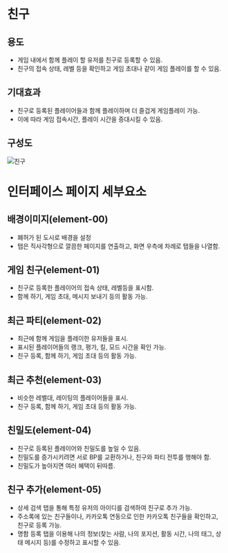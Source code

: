 # 친구
## 용도
 - 게임 내에서 함께 플레이 할 유저를 친구로 등록할 수 있음.
 - 친구의 접속 상태, 레벨 등을 확인하고 게임 초대나 같이 게임 플레이를 할 수 있음.

## 기대효과
 - 친구로 등록된 플레이어들과 함께 플레이하며 더 즐겁게 게임플레이 가능.
 - 이에 따라 게임 접속시간, 플레이 시간을 증대시킬 수 있음.

## 구성도
![친구](./친구.jpg)

# 인터페이스 페이지 세부요소
## 배경이미지(element-00)
 - 폐허가 된 도시로 배경을 설정
 - 탭은 직사각형으로 깔끔한 페이지를 연출하고, 화면 우측에 차례로 탭들을 나열함.

## 게임 친구(element-01)
 - 친구로 등록한 플레이어의 접속 상태, 레벨등을 표시함.
 - 함께 하기, 게임 초대, 메시지 보내기 등의 활동 가능.

## 최근 파티(element-02)
 - 최근에 함께 게임을 플레이한 유저들을 표시.
 - 표시된 플레이어들의 랭크, 평가, 킬, 모드 시간을 확인 가능.
 - 친구 등록, 함께 하기, 게임 초대 등의 활동 가능.

## 최근 추천(element-03)
 - 비슷한 레벨대, 레이팅의 플레이어들을 표시.
 - 친구 등록, 함께 하기, 게임 초대 등의 활동 가능.

## 친밀도(element-04)
 - 친구로 등록된 플레이어와 친밀도를 높일 수 있음.
 - 친밀도를 증가시키려면 서로 BP를 교환하거나, 친구와 파티 전투를 행해야 함.
 - 친밀도가 높아지면 여러 혜택이 뒤따름.

## 친구 추가(element-05)
 - 상세 검색 탭을 통해 특정 유저의 아이디를 검색하여 친구로 추가 가능.
 - 주소록에 있는 친구들이나, 카카오톡 연동으로 인한 카카오톡 친구들을 확인하고, 친구로 등록 가능.
 - 명함 등록 탭을 이용해 나의 정보(찾는 사람, 나의 포지션, 활동 시간, 나의 태그, 상태 메시지 등)를 수정하고 표시할 수 있음.
